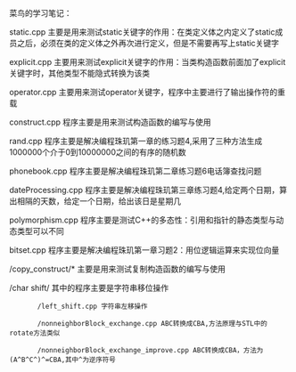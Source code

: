 菜鸟的学习笔记：

static.cpp 主要是用来测试static关键字的作用：在类定义体之内定义了static成员之后，必须在类的定义体之外再次进行定义，但是不需要再写上static关键字

explicit.cpp 主要用来测试explicit关键字的作用：当类构造函数前面加了explicit关键字时，其他类型不能隐式转换为该类

operator.cpp 主要用来测试operator关键字，程序中主要进行了输出操作符的重载

construct.cpp 程序主要是用来测试构造函数的编写与使用

rand.cpp 程序主要是解决编程珠玑第一章的练习题4,采用了三种方法生成1000000个介于0到10000000之间的有序的随机数

phonebook.cpp 程序主要是解决编程珠玑第二章练习题6电话簿查找问题

dateProcessing.cpp 程序主要是解决编程珠玑第三章练习题4,给定两个日期，算出相隔的天数，给定一个日期，给出该日是星期几

polymorphism.cpp 程序主要是测试C++的多态性：引用和指针的静态类型与动态类型可以不同

bitset.cpp 程序主要是解决编程珠玑第一章习题2：用位逻辑运算来实现位向量

/copy_construct/*   主要是用来测试复制构造函数的编写与使用

/char shift/  其中的程序主要是字符串移位操作

           /left_shift.cpp 字符串左移操作

		   /nonneighborBlock_exchange.cpp ABC转换成CBA,方法原理与STL中的rotate方法类似           

		   /nonneighborBlock_exchange_improve.cpp ABC转换成CBA，方法为(A^B^C^)^=CBA,其中^为逆序符号           

